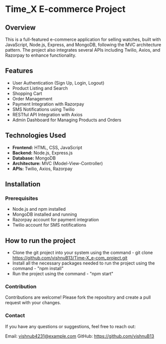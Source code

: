 # Time_X E-commerce Project

## Overview
This is a full-featured e-commerce application for selling watches, built with JavaScript, Node.js, Express, and MongoDB, following the MVC architecture pattern. 
The project also integrates several APIs including Twilio, Axios, and Razorpay to enhance functionality.

## Features
- User Authentication (Sign Up, Login, Logout)
- Product Listing and Search
- Shopping Cart
- Order Management
- Payment Integration with Razorpay
- SMS Notifications using Twilio
- RESTful API Integration with Axios
- Admin Dashboard for Managing Products and Orders

## Technologies Used
- **Frontend:** HTML, CSS, JavaScript
- **Backend:** Node.js, Express.js
- **Database:** MongoDB
- **Architecture:** MVC (Model-View-Controller)
- **APIs:** Twilio, Axios, Razorpay

## Installation

### Prerequisites
- Node.js and npm installed
- MongoDB installed and running
- Razorpay account for payment integration
- Twilio account for SMS notifications

## How to run the project

- Clone the git project into your system using the command - git clone https://github.com/vishnuB13/Time-X_e-com_project.git
- Install all the necessary packages needed to run the project using the command - "npm install"
- Run the project using the command - "npm start"


### Contribution
Contributions are welcome! Please fork the repository and create a pull request with your changes.

### Contact
If you have any questions or suggestions, feel free to reach out:

Email: vishnub4231@example.com
GitHub: https://github.com/vishnuB13
